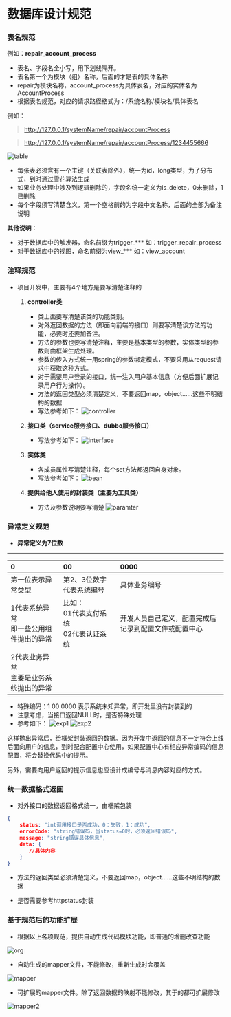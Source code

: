 # 数据库设计规范

### 表名规范

例如：**repair_account_process**

- 表名、字段名全小写，用下划线隔开。
- 表名第一个为模块（组）名称，后面的才是表的具体名称
- repair为模块名称，account_process为具体表名，对应的实体名为AccountProcess
- 根据表名规范，对应的请求路径格式为：/系统名称/模块名/具体表名

例如：
> http://127.0.0.1/systemName/repair/accountProcess

> http://127.0.0.1/systemName/repair/accountProcess/1234455666


![table](images/table.png)

- 每张表必须含有一个主键（关联表除外），统一为id，long类型，为了分布式，到时通过雪花算法生成
- 如果业务处理中涉及到逻辑删除的，字段名统一定义为is_delete，0未删除，1已删除
- 每个字段须写清楚含义，第一个空格前的为字段中文名称，后面的全部为备注说明

**其他说明**：


- 对于数据库中的触发器，命名前缀为trigger_***
如：trigger_repair_process
- 对于数据库中的视图，命名前缀为view_***
如：view_account

### 注释规范


- 项目开发中，主要有4个地方是要写清楚注释的


   1. **controller类**
      - 类上面要写清楚该类的功能类别。
      - 对外返回数据的方法（即面向前端的接口）则要写清楚该方法的功能，必要时还要加备注。
      - 方法的参数也要写清楚注释，主要是基本类型的参数，实体类型的参数则由框架生成处理。
      - 参数的传入方式统一用spring的参数绑定模式，不要采用从request请求中获取这种方式。
      - 对于需要用户登录的接口，统一注入用户基本信息（方便后面扩展记录用户行为操作）。
      - 方法的返回类型必须清楚定义，不要返回map，object……这些不明结构的数据
      - 写法参考如下：
![controller](images/controller.png)

   2. **接口类（service服务接口、dubbo服务接口）**
      - 写法参考如下：
![interface](images/interface.png)

   3. **实体类**
      - 各成员属性写清楚注释，每个set方法都返回自身对象。
      - 写法参考如下：
![bean](images/bean.png)

   4. **提供给他人使用的封装类（主要为工具类）**
      - 方法及参数说明要写清楚
![paramter](images/paramter.png)

### 异常定义规范

- **异常定义为7位数**
----

| 0   | 00  | 0000 |
|:--- |:--- |:---  |
| 第一位表示异常类型 | 第2、3位数字代表系统编号 | 具体业务编号 |
| 1代表系统异常<br/>即一些公用组件抛出的异常<br/> | 比如：<br/>01代表支付系统<br>02代表认证系统 | 开发人员自己定义，配置完成后记录到配置文件或配置中心<br/> |
| 2代表业务异常<br/>主要是业务系统抛出的异常  |  |   |


- 特殊编码：1 00 0000 表示系统未知异常，即开发里没有封装到的
- 注意考虑，当接口返回NULL时，是否特殊处理
- 参考如下：
![exp1](images/exp1.png)
![exp2](images/exp2.png)

这样抛出异常后，给框架封装返回的数据。因为开发中返回的信息不一定符合上线后面向用户的信息，到时配合配置中心使用，如果配置中心有相应异常编码的信息配置，将会替换代码中的提示。

另外，需要向用户返回的提示信息也应设计成编号与消息内容对应的方式。

### 统一数据格式返回


- 对外接口的数据返回格式统一，由框架包装

```json
{
    status: "int调用接口是否成功，0：失败，1：成功",
    errorCode: "string错误码，当status=0时，必须返回错误码",
    message: "string错误具体信息",
    data: {
       //具体内容
    }
}
```

- 方法的返回类型必须清楚定义，不要返回map，object……这些不明结构的数据

- 是否需要参考httpstatus封装


 


### 基于规范后的功能扩展


- 根据以上各项规范，提供自动生成代码模块功能，即普通的增删改查功能


![org](images/org.png)

- 自动生成的mapper文件，不能修改，重新生成时会覆盖


![mapper](images/mapper.png)

- 可扩展的mapper文件。除了返回数据的映射不能修改，其于的都可扩展修改

![mapper2](images/mapper2.png)